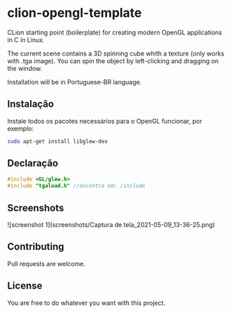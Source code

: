 # clion-opengl-template

CLion starting point (boilerplate) for creating modern OpenGL applications in C in Linux.

The current scene contains a 3D spinning cube whith a texture (only works with .tga image). You can spin the object by left-clicking and dragging on the window.

Installation will be in Portuguese-BR language.

## Instalação

Instale todos os pacotes necessários para o OpenGL funcionar, por exemplo:

```bash
sudo apt-get install libglew-dev
```

## Declaração 

```c
#include <GL/glew.h>
#include "tgaload.h" //encontra em: /include

```
## Screenshots
![screenshot 1](screenshots/Captura de tela_2021-05-09_13-36-25.png)


## Contributing
Pull requests are welcome.


## License
You are free to do whatever you want with this project.
